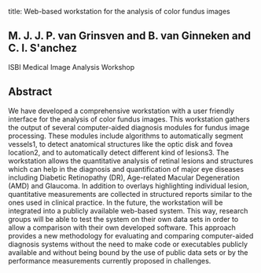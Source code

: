 title: Web-based workstation for the analysis of color fundus images

## M. J. J. P. van Grinsven and B. van Ginneken and C. I. S'anchez
ISBI Medical Image Analysis Workshop


## Abstract
We have developed a comprehensive workstation with a user friendly interface for the analysis of color fundus images. This workstation gathers the output of several computer-aided diagnosis modules for fundus image processing. These modules include algorithms to automatically segment vessels1, to detect anatomical structures like the optic disk and fovea location2, and to automatically detect different kind of lesions3. The workstation allows the quantitative analysis of retinal lesions and structures which can help in the diagnosis and quantification of major eye diseases including Diabetic Retinopathy (DR), Age-related Macular Degeneration (AMD) and Glaucoma. In addition to overlays highlighting individual lesion, quantitative measurements are collected in structured reports similar to the ones used in clinical practice. In the future, the workstation will be integrated into a publicly available web-based system. This way, research groups will be able to test the system on their own data sets in order to allow a comparison with their own developed software. This approach provides a new methodology for evaluating and comparing computer-aided diagnosis systems without the need to make code or executables publicly available and without being bound by the use of public data sets or by the performance measurements currently proposed in challenges.

